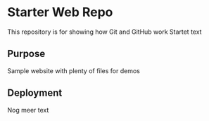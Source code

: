 # Starter Web Repo

This repository is for showing how Git and GitHub work
Startet text
## Purpose

Sample website with plenty of files for demos

## Deployment
Nog meer text 